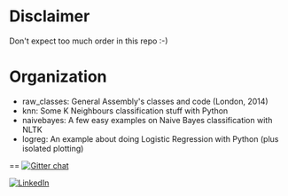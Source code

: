 Disclaimer
==

Don't expect too much order in this repo :-)

Organization
==

- raw_classes: General Assembly's classes and code (London, 2014)
- knn: Some K Neighbours classification stuff with Python
- naivebayes: A few easy examples on Naive Bayes classification with NLTK
- logreg: An example about doing Logistic Regression with Python (plus isolated plotting)

==
[![Gitter chat](https://badges.gitter.im/tomaspdc/datascience.png)](https://gitter.im/tomaspdc/datascience)

[![LinkedIn](http://s.c.lnkd.licdn.com/scds/common/u/img/webpromo/btn_liprofile_blue_80x15.png)](http://uk.linkedin.com/in/tomaspdc)
